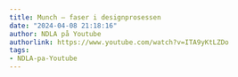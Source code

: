 ```yaml
---
title: Munch – faser i designprosessen
date: "2024-04-08 21:18:16"
author: NDLA på Youtube
authorlink: https://www.youtube.com/watch?v=ITA9yKtLZDo
tags:
- NDLA-pa-Youtube
---
```

